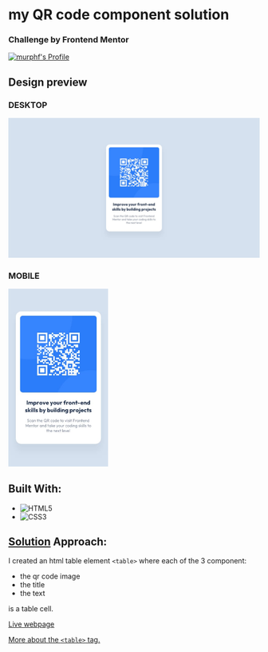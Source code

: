 # my QR code component solution

### Challenge by Frontend Mentor
<a href="https://www.frontendmentor.io/profile/murphf" target="_blank">
    <img src="https://img.shields.io/badge/Profile-Murphf-eee?style=for-the-badge&logo=frontendmentor" alt="murphf's Profile">
  </a>  

## Design preview 
### DESKTOP
<img src= "./design/desktop-design.jpg">

### MOBILE
<img src= "./design/mobile-design.jpg" width=200>


## **Built With:**

- ![HTML5](https://img.shields.io/badge/html5-%23E34F26.svg?style=for-the-badge&logo=html5&logoColor=white)   
- ![CSS3](https://img.shields.io/badge/css3-%231572B6.svg?style=for-the-badge&logo=css3&logoColor=white)   

## **[Solution](https://murphf.github.io/) Approach:**
I created an html table element ``<table>`` where each of the 3 component:  
- the qr code image
- the title 
- the text

is a table cell.

[Live webpage](murphf.github.io)

[More about the ```<table>``` tag.](https://www.htmlquick.com/reference/tags/table.html)
